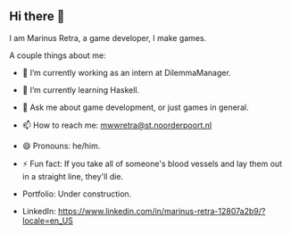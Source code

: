 ## Hi there 👋
I am Marinus Retra, a game developer, I make games.

A couple things about me:

- 🔭 I’m currently working as an intern at DilemmaManager.
- 🌱 I’m currently learning Haskell.
- 💬 Ask me about game development, or just games in general.
- 📫 How to reach me: mwwretra@st.noorderpoort.nl
- 😄 Pronouns: he/him.
- ⚡ Fun fact: If you take all of someone's blood vessels and lay them out in a straight line, they'll die.

  
- Portfolio: Under construction.
- LinkedIn: https://www.linkedin.com/in/marinus-retra-12807a2b9/?locale=en_US
